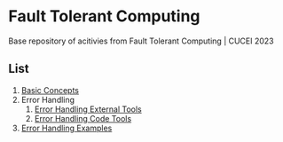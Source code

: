# Fault Tolerant Computing
Base repository of acitivies from Fault Tolerant Computing | CUCEI 2023


## List
1. [Basic Concepts](https://github.com/denso666/fault-tolerant-computing/tree/main/01%20-%20Basic%20Concepts)
2. Error Handling
    1. [Error Handling External Tools](https://github.com/denso666/fault-tolerant-computing/tree/main/02%20-%20Error%20Handling%20-%201/Error%20Handling%20Tools)
    2. [Error Handling Code Tools](https://github.com/denso666/fault-tolerant-computing/tree/main/02%20-%20Error%20Handling%20-%201/Error%20Handling%20Code%20Tools)
3. [Error Handling Examples](https://github.com/denso666/fault-tolerant-computing/tree/main/03%20-%20Error%20Handling%20-%202)
